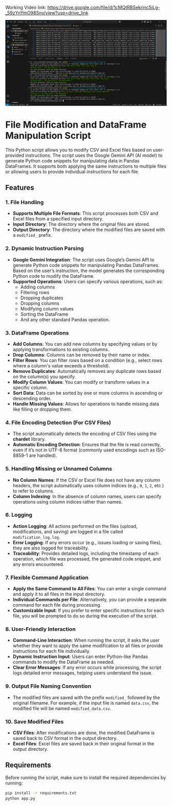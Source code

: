 Working Video link:
https://drive.google.com/file/d/1cMQtRBSekrinc5jLg-_59zYnYmO98Snv/view?usp=drive_link

![Alt text](Vomy.png)


# File Modification and DataFrame Manipulation Script

This Python script allows you to modify CSV and Excel files based on user-provided instructions. The script uses the Google Gemini API (AI model) to generate Python code snippets for manipulating data in Pandas DataFrames. It supports both applying the same instructions to multiple files or allowing users to provide individual instructions for each file.

## Features

### 1. **File Handling**
   - **Supports Multiple File Formats**: This script processes both CSV and Excel files from a specified input directory.
   - **Input Directory**: The directory where the original files are stored.
   - **Output Directory**: The directory where the modified files are saved with a `modified_` prefix.

### 2. **Dynamic Instruction Parsing**
   - **Google Gemini Integration**: The script uses Google’s Gemini API to generate Python code snippets for manipulating Pandas DataFrames. Based on the user’s instruction, the model generates the corresponding Python code to modify the DataFrame.
   - **Supported Operations**: Users can specify various operations, such as:
     - Adding columns
     - Filtering rows
     - Dropping duplicates
     - Dropping columns
     - Modifying column values
     - Sorting the DataFrame
     - And any other standard Pandas operation.

### 3. **DataFrame Operations**
   - **Add Columns**: You can add new columns by specifying values or by applying transformations to existing columns.
   - **Drop Columns**: Columns can be removed by their name or index.
   - **Filter Rows**: You can filter rows based on a condition (e.g., select rows where a column's value exceeds a threshold).
   - **Remove Duplicates**: Automatically removes any duplicate rows based on the column(s) you specify.
   - **Modify Column Values**: You can modify or transform values in a specific column.
   - **Sort Data**: Data can be sorted by one or more columns in ascending or descending order.
   - **Handle Missing Values**: Allows for operations to handle missing data like filling or dropping them.

### 4. **File Encoding Detection (For CSV Files)**
   - The script automatically detects the encoding of CSV files using the **chardet** library.
   - **Automatic Encoding Detection**: Ensures that the file is read correctly, even if it’s not in UTF-8 format (commonly used encodings such as ISO-8859-1 are handled).
   
### 5. **Handling Missing or Unnamed Columns**
   - **No Column Names**: If the CSV or Excel file does not have any column headers, the script automatically uses column indices (e.g., `0`, `1`, `2`, etc.) to refer to columns.
   - **Column Indexing**: In the absence of column names, users can specify operations using column indices rather than names.

### 6. **Logging**
   - **Action Logging**: All actions performed on the files (upload, modifications, and saving) are logged in a file called `modification_log.log`.
   - **Error Logging**: If any errors occur (e.g., issues loading or saving files), they are also logged for traceability.
   - **Traceability**: Provides detailed logs, including the timestamp of each operation, which file was processed, the generated code snippet, and any errors encountered.

### 7. **Flexible Command Application**
   - **Apply the Same Command to All Files**: You can enter a single command and apply it to all files in the input directory.
   - **Individual Commands per File**: Alternatively, you can provide a separate command for each file during processing.
   - **Customizable Input**: If you prefer to enter specific instructions for each file, you will be prompted to do so during the execution of the script.

### 8. **User-Friendly Interaction**
   - **Command-Line Interaction**: When running the script, it asks the user whether they want to apply the same modification to all files or provide instructions for each file individually.
   - **Dynamic Instruction Input**: Users can enter Python-like Pandas commands to modify the DataFrame as needed.
   - **Clear Error Messages**: If any error occurs while processing, the script logs detailed error messages, helping users understand the issue.

### 9. **Output File Naming Convention**
   - The modified files are saved with the prefix `modified_` followed by the original filename. For example, if the input file is named `data.csv`, the modified file will be named `modified_data.csv`.
   
### 10. **Save Modified Files**
   - **CSV Files**: After modifications are done, the modified DataFrame is saved back to CSV format in the output directory.
   - **Excel Files**: Excel files are saved back in their original format in the output directory.
   
## Requirements

Before running the script, make sure to install the required dependencies by running:

```bash
pip install -r requirements.txt
python app.py 



